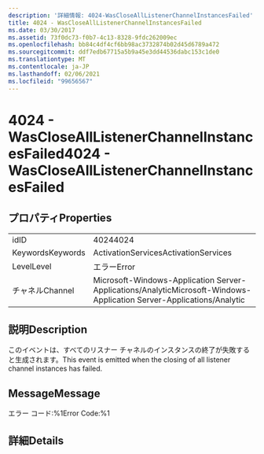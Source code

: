 ```yaml
---
description: '詳細情報: 4024-WasCloseAllListenerChannelInstancesFailed'
title: 4024 - WasCloseAllListenerChannelInstancesFailed
ms.date: 03/30/2017
ms.assetid: 73f0dc73-f0b7-4c13-8328-9fdc262009ec
ms.openlocfilehash: bb84c4df4cf6bb98ac3732874b02d45d6789a472
ms.sourcegitcommit: ddf7edb67715a5b9a45e3dd44536dabc153c1de0
ms.translationtype: MT
ms.contentlocale: ja-JP
ms.lasthandoff: 02/06/2021
ms.locfileid: "99656567"
---
```

# <a name="4024---wasclosealllistenerchannelinstancesfailed"></a><span data-ttu-id="89460-103">4024 - WasCloseAllListenerChannelInstancesFailed</span><span class="sxs-lookup"><span data-stu-id="89460-103">4024 - WasCloseAllListenerChannelInstancesFailed</span></span>

## <a name="properties"></a><span data-ttu-id="89460-104">プロパティ</span><span class="sxs-lookup"><span data-stu-id="89460-104">Properties</span></span>  
  
|||  
|-|-|  
|<span data-ttu-id="89460-105">id</span><span class="sxs-lookup"><span data-stu-id="89460-105">ID</span></span>|<span data-ttu-id="89460-106">4024</span><span class="sxs-lookup"><span data-stu-id="89460-106">4024</span></span>|  
|<span data-ttu-id="89460-107">Keywords</span><span class="sxs-lookup"><span data-stu-id="89460-107">Keywords</span></span>|<span data-ttu-id="89460-108">ActivationServices</span><span class="sxs-lookup"><span data-stu-id="89460-108">ActivationServices</span></span>|  
|<span data-ttu-id="89460-109">Level</span><span class="sxs-lookup"><span data-stu-id="89460-109">Level</span></span>|<span data-ttu-id="89460-110">エラー</span><span class="sxs-lookup"><span data-stu-id="89460-110">Error</span></span>|  
|<span data-ttu-id="89460-111">チャネル</span><span class="sxs-lookup"><span data-stu-id="89460-111">Channel</span></span>|<span data-ttu-id="89460-112">Microsoft-Windows-Application Server-Applications/Analytic</span><span class="sxs-lookup"><span data-stu-id="89460-112">Microsoft-Windows-Application Server-Applications/Analytic</span></span>|  
  
## <a name="description"></a><span data-ttu-id="89460-113">説明</span><span class="sxs-lookup"><span data-stu-id="89460-113">Description</span></span>  

 <span data-ttu-id="89460-114">このイベントは、すべてのリスナー チャネルのインスタンスの終了が失敗すると生成されます。</span><span class="sxs-lookup"><span data-stu-id="89460-114">This event is emitted when the closing of all listener channel instances has failed.</span></span>  
  
## <a name="message"></a><span data-ttu-id="89460-115">Message</span><span class="sxs-lookup"><span data-stu-id="89460-115">Message</span></span>  

 <span data-ttu-id="89460-116">エラー コード:%1</span><span class="sxs-lookup"><span data-stu-id="89460-116">Error Code:%1</span></span>  
  
## <a name="details"></a><span data-ttu-id="89460-117">詳細</span><span class="sxs-lookup"><span data-stu-id="89460-117">Details</span></span>

